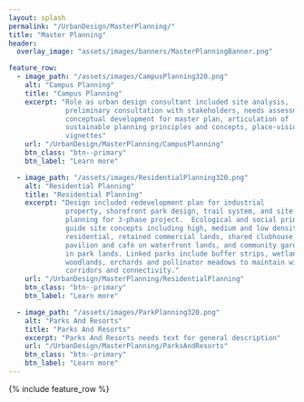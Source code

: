 ```yaml
---
layout: splash
permalink: "/UrbanDesign/MasterPlanning/"
title: "Master Planning"
header:
  overlay_image: "assets/images/banners/MasterPlanningBanner.png"

feature_row:
  - image_path: "/assets/images/CampusPlanning320.png"
    alt: "Campus Planning"
    title: "Campus Planning"
    excerpt: "Role as urban design consultant included site analysis,
              preliminary consultation with stakeholders, needs assessment,
              conceptual development for master plan, articulation of
              sustainable planning principles and concepts, place-visioning
              vignettes"
    url: "/UrbanDesign/MasterPlanning/CampusPlanning"
    btn_class: "btn--primary"
    btn_label: "Learn more"

  - image_path: "/assets/images/ResidentialPlanning320.png"
    alt: "Residential Planning"
    title: "Residential Planning"
    excerpt: "Design included redevelopment plan for industrial
              property, shorefront park design, trail system, and site
              planning for 3-phase project.  Ecological and social principles
              guide site concepts including high, medium and low density
              residential, retained commercial lands, shared clubhouse,
              pavilion and cafè on waterfront lands, and community gardens
              in park lands. Linked parks include buffer strips, wetlands,
              woodlands, orchards and pollinator meadows to maintain wildlife
              corridors and connectivity."
    url: "/UrbanDesign/MasterPlanning/ResidentialPlanning"
    btn_class: "btn--primary"
    btn_label: "Learn more"

  - image_path: "/assets/images/ParkPlanning320.png"
    alt: "Parks And Resorts"
    title: "Parks And Resorts"
    excerpt: "Parks And Resorts needs text for general description"
    url: "/UrbanDesign/MasterPlanning/ParksAndResorts"
    btn_class: "btn--primary"
    btn_label: "Learn more"
---
```


{% include feature_row %}
